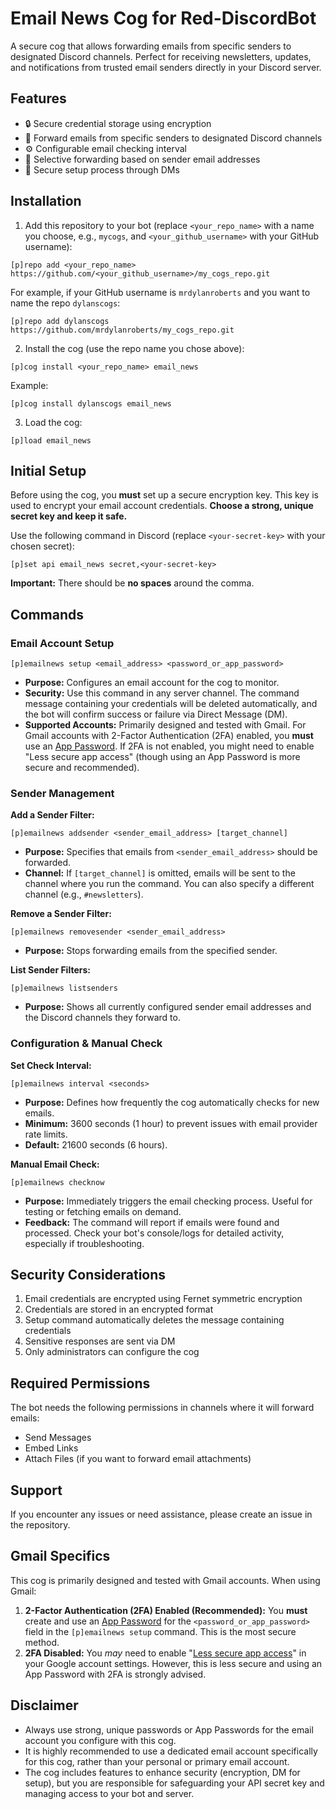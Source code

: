 # Email News Cog for Red-DiscordBot

A secure cog that allows forwarding emails from specific senders to designated Discord channels. Perfect for receiving newsletters, updates, and notifications from trusted email senders directly in your Discord server.

## Features

- 🔒 Secure credential storage using encryption
- 📧 Forward emails from specific senders to designated Discord channels
- ⚙️ Configurable email checking interval
- 🎯 Selective forwarding based on sender email addresses
- 🔐 Secure setup process through DMs

## Installation

1. Add this repository to your bot (replace `<your_repo_name>` with a name you choose, e.g., `mycogs`, and `<your_github_username>` with your GitHub username):
```
[p]repo add <your_repo_name> https://github.com/<your_github_username>/my_cogs_repo.git
```
   For example, if your GitHub username is `mrdylanroberts` and you want to name the repo `dylanscogs`:
```
[p]repo add dylanscogs https://github.com/mrdylanroberts/my_cogs_repo.git
```

2. Install the cog (use the repo name you chose above):
```
[p]cog install <your_repo_name> email_news
```
   Example:
```
[p]cog install dylanscogs email_news
```

3. Load the cog:
```
[p]load email_news
```

## Initial Setup

Before using the cog, you **must** set up a secure encryption key. This key is used to encrypt your email account credentials. **Choose a strong, unique secret key and keep it safe.**

Use the following command in Discord (replace `<your-secret-key>` with your chosen secret):
```
[p]set api email_news secret,<your-secret-key>
```
**Important:** There should be **no spaces** around the comma.

## Commands

### Email Account Setup

```
[p]emailnews setup <email_address> <password_or_app_password>
```
-   **Purpose:** Configures an email account for the cog to monitor.
-   **Security:** Use this command in any server channel. The command message containing your credentials will be deleted automatically, and the bot will confirm success or failure via Direct Message (DM).
-   **Supported Accounts:** Primarily designed and tested with Gmail. For Gmail accounts with 2-Factor Authentication (2FA) enabled, you **must** use an [App Password](https://support.google.com/accounts/answer/185833). If 2FA is not enabled, you might need to enable "Less secure app access" (though using an App Password is more secure and recommended).

### Sender Management

**Add a Sender Filter:**
```
[p]emailnews addsender <sender_email_address> [target_channel]
```
-   **Purpose:** Specifies that emails from `<sender_email_address>` should be forwarded.
-   **Channel:** If `[target_channel]` is omitted, emails will be sent to the channel where you run the command. You can also specify a different channel (e.g., `#newsletters`).

**Remove a Sender Filter:**
```
[p]emailnews removesender <sender_email_address>
```
-   **Purpose:** Stops forwarding emails from the specified sender.

**List Sender Filters:**
```
[p]emailnews listsenders
```
-   **Purpose:** Shows all currently configured sender email addresses and the Discord channels they forward to.

### Configuration & Manual Check

**Set Check Interval:**
```
[p]emailnews interval <seconds>
```
-   **Purpose:** Defines how frequently the cog automatically checks for new emails.
-   **Minimum:** 3600 seconds (1 hour) to prevent issues with email provider rate limits.
-   **Default:** 21600 seconds (6 hours).

**Manual Email Check:**
```
[p]emailnews checknow
```
-   **Purpose:** Immediately triggers the email checking process. Useful for testing or fetching emails on demand.
-   **Feedback:** The command will report if emails were found and processed. Check your bot's console/logs for detailed activity, especially if troubleshooting.

## Security Considerations

1. Email credentials are encrypted using Fernet symmetric encryption
2. Credentials are stored in an encrypted format
3. Setup command automatically deletes the message containing credentials
4. Sensitive responses are sent via DM
5. Only administrators can configure the cog

## Required Permissions

The bot needs the following permissions in channels where it will forward emails:
- Send Messages
- Embed Links
- Attach Files (if you want to forward email attachments)

## Support

If you encounter any issues or need assistance, please create an issue in the repository.

## Gmail Specifics

This cog is primarily designed and tested with Gmail accounts. When using Gmail:

1.  **2-Factor Authentication (2FA) Enabled (Recommended):** You **must** create and use an [App Password](https://support.google.com/accounts/answer/185833) for the `<password_or_app_password>` field in the `[p]emailnews setup` command. This is the most secure method.
2.  **2FA Disabled:** You *may* need to enable "[Less secure app access](https://support.google.com/accounts/answer/6010255)" in your Google account settings. However, this is less secure and using an App Password with 2FA is strongly advised.

## Disclaimer

-   Always use strong, unique passwords or App Passwords for the email account you configure with this cog.
-   It is highly recommended to use a dedicated email account specifically for this cog, rather than your personal or primary email account.
-   The cog includes features to enhance security (encryption, DM for setup), but you are responsible for safeguarding your API secret key and managing access to your bot and server.